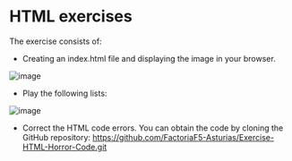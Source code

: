 # HTML exercises

The exercise consists of:
- Creating an index.html file and displaying the image in your browser.
  
![image](https://github.com/luispardosuarez/HTML_exercises/assets/144243096/a0dc8aa8-a429-470c-a34c-cf619a2f012c)

- Play the following lists:
 
![image](https://github.com/luispardosuarez/HTML_exercises/assets/144243096/79ecfdcd-2b31-44c5-ae49-9865b0ad43c6)

- Correct the HTML code errors. You can obtain the code by cloning the GitHub repository: https://github.com/FactoriaF5-Asturias/Exercise-HTML-Horror-Code.git
